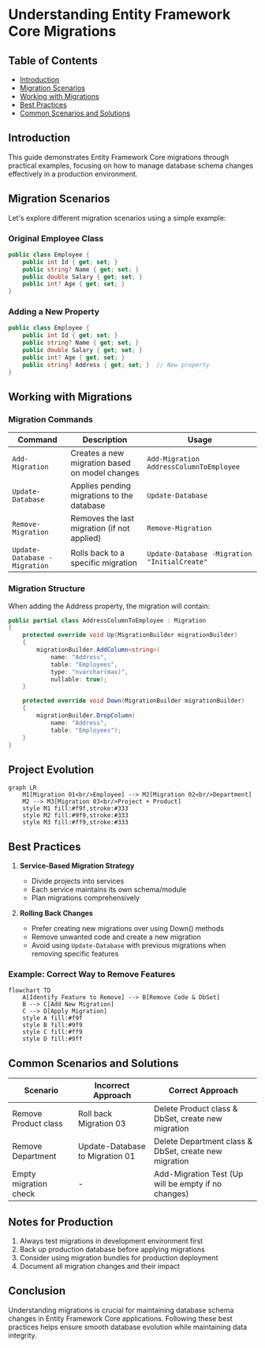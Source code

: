 # Understanding Entity Framework Core Migrations

## Table of Contents
- [Introduction](#introduction)
- [Migration Scenarios](#migration-scenarios)
- [Working with Migrations](#working-with-migrations)
- [Best Practices](#best-practices)
- [Common Scenarios and Solutions](#common-scenarios-and-solutions)

## Introduction

This guide demonstrates Entity Framework Core migrations through practical examples, focusing on how to manage database schema changes effectively in a production environment.

## Migration Scenarios

Let's explore different migration scenarios using a simple example:

### Original Employee Class
```csharp
public class Employee {
    public int Id { get; set; }
    public string? Name { get; set; }
    public double Salary { get; set; }
    public int? Age { get; set; }
}
```

### Adding a New Property
```csharp
public class Employee {
    public int Id { get; set; }
    public string? Name { get; set; }
    public double Salary { get; set; }
    public int? Age { get; set; }
    public string? Address { get; set; }  // New property
}
```

## Working with Migrations

### Migration Commands

| Command | Description | Usage |
|---------|-------------|-------|
| `Add-Migration` | Creates a new migration based on model changes | `Add-Migration AddressColumnToEmployee` |
| `Update-Database` | Applies pending migrations to the database | `Update-Database` |
| `Remove-Migration` | Removes the last migration (if not applied) | `Remove-Migration` |
| `Update-Database -Migration` | Rolls back to a specific migration | `Update-Database -Migration "InitialCreate"` |

### Migration Structure

When adding the Address property, the migration will contain:

```csharp
public partial class AddressColumnToEmployee : Migration
{
    protected override void Up(MigrationBuilder migrationBuilder)
    {
        migrationBuilder.AddColumn<string>(
            name: "Address",
            table: "Employees",
            type: "nvarchar(max)",
            nullable: true);
    }

    protected override void Down(MigrationBuilder migrationBuilder)
    {
        migrationBuilder.DropColumn(
            name: "Address",
            table: "Employees");
    }
}
```

## Project Evolution

```mermaid
graph LR
    M1[Migration 01<br/>Employee] --> M2[Migration 02<br/>Department]
    M2 --> M3[Migration 03<br/>Project + Product]
    style M1 fill:#f9f,stroke:#333
    style M2 fill:#9f9,stroke:#333
    style M3 fill:#ff9,stroke:#333
```

## Best Practices

1. **Service-Based Migration Strategy**
   - Divide projects into services
   - Each service maintains its own schema/module
   - Plan migrations comprehensively

2. **Rolling Back Changes**
   - Prefer creating new migrations over using Down() methods
   - Remove unwanted code and create a new migration
   - Avoid using `Update-Database` with previous migrations when removing specific features

### Example: Correct Way to Remove Features

```mermaid
flowchart TD
    A[Identify Feature to Remove] --> B[Remove Code & DbSet]
    B --> C[Add New Migration]
    C --> D[Apply Migration]
    style A fill:#f9f
    style B fill:#9f9
    style C fill:#ff9
    style D fill:#9ff
```

## Common Scenarios and Solutions

| Scenario | Incorrect Approach | Correct Approach |
|----------|-------------------|------------------|
| Remove Product class | Roll back Migration 03 | Delete Product class & DbSet, create new migration |
| Remove Department | Update-Database to Migration 01 | Delete Department class & DbSet, create new migration |
| Empty migration check | - | Add-Migration Test (Up will be empty if no changes) |

## Notes for Production

1. Always test migrations in development environment first
2. Back up production database before applying migrations
3. Consider using migration bundles for production deployment
4. Document all migration changes and their impact

## Conclusion

Understanding migrations is crucial for maintaining database schema changes in Entity Framework Core applications. Following these best practices helps ensure smooth database evolution while maintaining data integrity.

